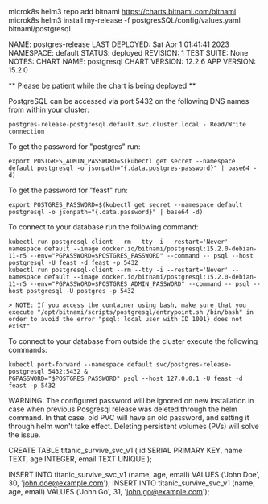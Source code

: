 microk8s helm3 repo add bitnami https://charts.bitnami.com/bitnami
microk8s helm3 install my-release -f postgresSQL/config/values.yaml bitnami/postgresql

NAME: postgres-release
LAST DEPLOYED: Sat Apr  1 01:41:41 2023
NAMESPACE: default
STATUS: deployed
REVISION: 1
TEST SUITE: None
NOTES:
CHART NAME: postgresql
CHART VERSION: 12.2.6
APP VERSION: 15.2.0

** Please be patient while the chart is being deployed **

PostgreSQL can be accessed via port 5432 on the following DNS names from within your cluster:

    postgres-release-postgresql.default.svc.cluster.local - Read/Write connection

To get the password for "postgres" run:

    export POSTGRES_ADMIN_PASSWORD=$(kubectl get secret --namespace default postgresql -o jsonpath="{.data.postgres-password}" | base64 -d)

To get the password for "feast" run:

    export POSTGRES_PASSWORD=$(kubectl get secret --namespace default postgresql -o jsonpath="{.data.password}" | base64 -d)

To connect to your database run the following command:

    kubectl run postgresql-client --rm --tty -i --restart='Never' --namespace default --image docker.io/bitnami/postgresql:15.2.0-debian-11-r5 --env="PGPASSWORD=$POSTGRES_PASSWORD" --command -- psql --host postgresql -U feast -d feast -p 5432
    kubectl run postgresql-client --rm --tty -i --restart='Never' --namespace default --image docker.io/bitnami/postgresql:15.2.0-debian-11-r5 --env="PGPASSWORD=$POSTGRES_ADMIN_PASSWORD" --command -- psql --host postgresql -U postgres -p 5432

    > NOTE: If you access the container using bash, make sure that you execute "/opt/bitnami/scripts/postgresql/entrypoint.sh /bin/bash" in order to avoid the error "psql: local user with ID 1001} does not exist"

To connect to your database from outside the cluster execute the following commands:

    kubectl port-forward --namespace default svc/postgres-release-postgresql 5432:5432 &
    PGPASSWORD="$POSTGRES_PASSWORD" psql --host 127.0.0.1 -U feast -d feast -p 5432

WARNING: The configured password will be ignored on new installation in case when previous Posgresql release was deleted through the helm command. In that case, old PVC will have an old password, and setting it through helm won't take effect. Deleting persistent volumes (PVs) will solve the issue.

CREATE TABLE titanic_survive_svc_v1 (
    id SERIAL PRIMARY KEY,
    name TEXT,
    age INTEGER,
    email TEXT UNIQUE
);

INSERT INTO titanic_survive_svc_v1 (name, age, email) VALUES ('John Doe', 30, 'john.doe@example.com');
INSERT INTO titanic_survive_svc_v1 (name, age, email) VALUES ('John Go', 31, 'john.go@example.com');